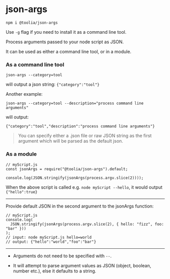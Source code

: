 # json-args

`npm i @toolia/json-args`

Use `-g` flag if you need to install it as a command line tool.

Process arguments passed to your node script as JSON.

It can be used as either a command line tool, or in a module.

### As a command line tool

`json-args --category=tool`

will output a json string: `{"category":"tool"}`

Another example:

`json-args --category=tool --description="process command line arguments"`

will output:

`{"category":"tool","description":"process command line arguments"}`

> You can specify either a .json file or raw JSON string as the first argument which will be parsed as the default json.

### As a module

```
// myScript.js
const jsonArgs = require("@toolia/json-args").default;

console.log(JSON.stringify(jsonArgs(process.argv.slice(2))));
```

When the above script is called e.g. `node myScript --hello`,
it would output
`{"hello":true}`

---

Provide default JSON in the second argument to the jsonArgs function:

```
// myScript.js
console.log(
  JSON.stringify(jsonArgs(process.argv.slice(2), { hello: "fizz", foo: "bar" }))
);
// input: node myScript.js hello=world
// output: {"hello":"world","foo":"bar"}
```

---

- Arguments do not need to be specified with `--`.

- It will attempt to parse argument values as JSON (object, boolean, number etc.), else it defaults to a string.
